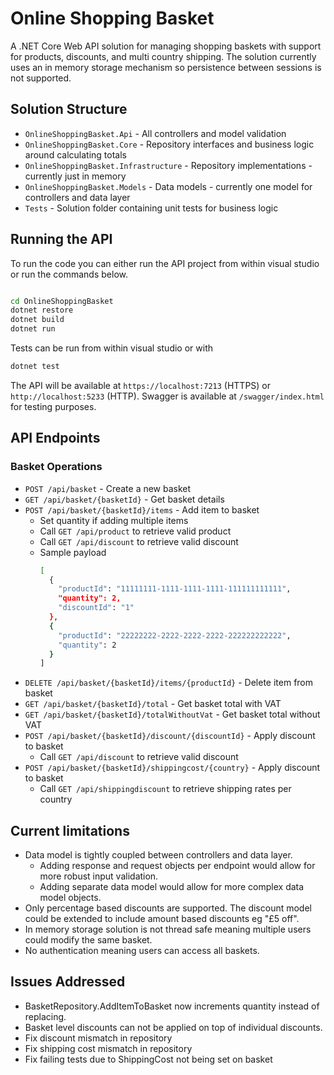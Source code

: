 # Online Shopping Basket

A .NET Core Web API solution for managing shopping baskets with support for products, discounts, and multi country shipping. The solution currently uses an in memory storage mechanism so persistence between sessions is not supported.

## Solution Structure
- `OnlineShoppingBasket.Api` - All controllers and model validation
- `OnlineShoppingBasket.Core` - Repository interfaces and business logic around calculating totals
- `OnlineShoppingBasket.Infrastructure` - Repository implementations - currently just in memory
- `OnlineShoppingBasket.Models` - Data models - currently one model for controllers and data layer
- `Tests` - Solution folder containing unit tests for business logic

## Running the API

To run the code you can either run the API project from within visual studio or run the commands below.


```bash

cd OnlineShoppingBasket
dotnet restore
dotnet build
dotnet run
```
Tests can be run from within visual studio or with

```bash
dotnet test
```

The API will be available at `https://localhost:7213` (HTTPS) or `http://localhost:5233` (HTTP). Swagger is available at `/swagger/index.html` for testing purposes.

## API Endpoints

### Basket Operations

- `POST /api/basket` - Create a new basket
- `GET /api/basket/{basketId}` - Get basket details
- `POST /api/basket/{basketId}/items` - Add item to basket 
  - Set quantity if adding multiple items
  - Call `GET /api/product` to retrieve valid product
  - Call `GET /api/discount` to retrieve valid discount
  - Sample payload
    ```bash
    [
      {
        "productId": "11111111-1111-1111-1111-111111111111",
        "quantity": 2,
        "discountId": "1"
      },
      {
        "productId": "22222222-2222-2222-2222-222222222222",
        "quantity": 2
      }
    ]
    ```
- `DELETE /api/basket/{basketId}/items/{productId}` - Delete item from basket
- `GET /api/basket/{basketId}/total` - Get basket total with VAT
- `GET /api/basket/{basketId}/totalWithoutVat` - Get basket total without VAT
- `POST /api/basket/{basketId}/discount/{discountId}` - Apply discount to basket 
  - Call `GET /api/discount` to retrieve valid discount
- `POST /api/basket/{basketId}/shippingcost/{country}` - Apply discount to basket
  - Call `GET /api/shippingdiscount` to retrieve shipping rates per country

## Current limitations

- Data model is tightly coupled between controllers and data layer. 
  - Adding response and request objects per endpoint would allow for more robust input validation.
  - Adding separate data model would allow for more complex data model objects.
- Only percentage based discounts are supported. The discount model could be extended to include amount based discounts eg "£5 off".
- In memory storage solution is not thread safe meaning multiple users could modify the same basket.
- No authentication meaning users can access all baskets.

## Issues Addressed
-   BasketRepository.AddItemToBasket now increments quantity instead of replacing.
-   Basket level discounts can not be applied on top of individual discounts.
-   Fix discount mismatch in repository
-   Fix shipping cost mismatch in repository
-   Fix failing tests due to ShippingCost not being set on basket
